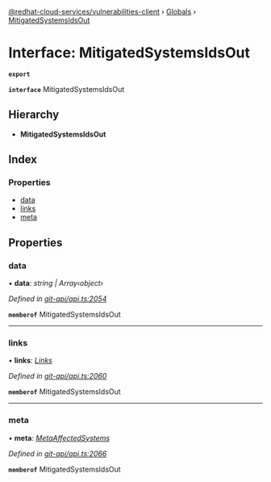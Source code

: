 [@redhat-cloud-services/vulnerabilities-client](../README.md) › [Globals](../globals.md) › [MitigatedSystemsIdsOut](mitigatedsystemsidsout.md)

# Interface: MitigatedSystemsIdsOut

**`export`** 

**`interface`** MitigatedSystemsIdsOut

## Hierarchy

* **MitigatedSystemsIdsOut**

## Index

### Properties

* [data](mitigatedsystemsidsout.md#data)
* [links](mitigatedsystemsidsout.md#links)
* [meta](mitigatedsystemsidsout.md#meta)

## Properties

###  data

• **data**: *string | Array‹object›*

*Defined in [git-api/api.ts:2054](https://github.com/RedHatInsights/javascript-clients.gi/blob/master/packages/vulnerabilities/git-api/api.ts#L2054)*

**`memberof`** MitigatedSystemsIdsOut

___

###  links

• **links**: *[Links](links.md)*

*Defined in [git-api/api.ts:2060](https://github.com/RedHatInsights/javascript-clients.gi/blob/master/packages/vulnerabilities/git-api/api.ts#L2060)*

**`memberof`** MitigatedSystemsIdsOut

___

###  meta

• **meta**: *[MetaAffectedSystems](metaaffectedsystems.md)*

*Defined in [git-api/api.ts:2066](https://github.com/RedHatInsights/javascript-clients.gi/blob/master/packages/vulnerabilities/git-api/api.ts#L2066)*

**`memberof`** MitigatedSystemsIdsOut
